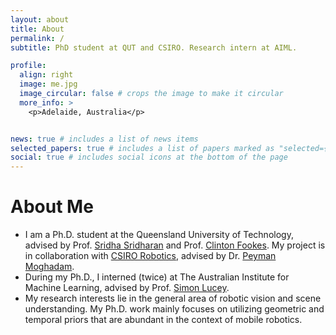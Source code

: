 ```yaml
---
layout: about
title: About
permalink: /
subtitle: PhD student at QUT and CSIRO. Research intern at AIML.

profile:
  align: right
  image: me.jpg
  image_circular: false # crops the image to make it circular
  more_info: >
    <p>Adelaide, Australia</p>


news: true # includes a list of news items
selected_papers: true # includes a list of papers marked as "selected={true}"
social: true # includes social icons at the bottom of the page
---
```


# About Me
* I am a Ph.D. student at the Queensland University of Technology, advised by Prof. [Sridha Sridharan](https://staff.qut.edu.au/staff/s.sridharan) and Prof. [Clinton Fookes](https://staff.qut.edu.au/staff/c.fookes). My project is in collaboration with [CSIRO Robotics](https://research.csiro.au/robotics/), advised by Dr. [Peyman Moghadam](https://people.csiro.au/m/p/peyman-moghadam).
* During my Ph.D., I interned (twice) at The Australian Institute for Machine Learning, advised by Prof. [Simon Lucey](https://scholar.google.com.au/citations?user=vmAe35UAAAAJ&hl=en). 
* My research interests lie in the general area of robotic vision and scene understanding. My Ph.D. work mainly focuses on utilizing geometric and temporal priors that are abundant in the context of mobile robotics.
